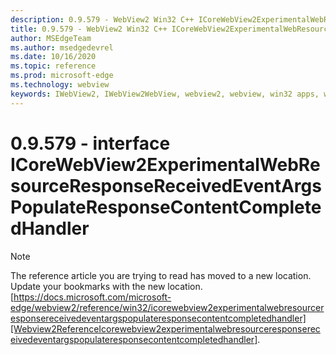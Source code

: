 ```yaml
---
description: 0.9.579 - WebView2 Win32 C++ ICoreWebView2ExperimentalWebResourceResponseReceivedEventArgsPopulateResponseContentCompletedHandler
title: 0.9.579 - WebView2 Win32 C++ ICoreWebView2ExperimentalWebResourceResponseReceivedEventArgsPopulateResponseContentCompletedHandler
author: MSEdgeTeam
ms.author: msedgedevrel
ms.date: 10/16/2020
ms.topic: reference
ms.prod: microsoft-edge
ms.technology: webview
keywords: IWebView2, IWebView2WebView, webview2, webview, win32 apps, win32, edge, ICoreWebView2, ICoreWebView2Controller, browser control, edge html, ICoreWebView2ExperimentalWebResourceResponseReceivedEventArgsPopulateResponseContentCompletedHandler
---
```


# 0.9.579 - interface ICoreWebView2ExperimentalWebResourceResponseReceivedEventArgsPopulateResponseContentCompletedHandler 

> [!NOTE]
> The reference article you are trying to read has moved to a new location.  
> Update your bookmarks with the new location.  
> [https://docs.microsoft.com/microsoft-edge/webview2/reference/win32/icorewebview2experimentalwebresourceresponsereceivedeventargspopulateresponsecontentcompletedhandler][Webview2ReferenceIcorewebview2experimentalwebresourceresponsereceivedeventargspopulateresponsecontentcompletedhandler].  

[Webview2ReferenceIcorewebview2experimentalwebresourceresponsereceivedeventargspopulateresponsecontentcompletedhandler]: /microsoft-edge/webview2/reference/win32/icorewebview2experimentalwebresourceresponsereceivedeventargspopulateresponsecontentcompletedhandler "interface ICoreWebView2ExperimentalWebResourceResponseReceivedEventArgsPopulateResponseContentCompletedHandler | Microsoft Docs"
